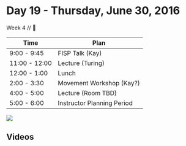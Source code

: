 # Day 19 - Thursday, June 30, 2016 

Week 4 // :blue_heart:

Time       | Plan     |
----------------|-------
9:00 - 9:45  | FISP Talk (Kay)
11:00 - 12:00 | Lecture (Turing)
12:00 - 1:00    | Lunch
2:00 - 3:30   | Movement Workshop (Kay?)
4:00 - 5:00   | Lecture (Room TBD)
5:00 - 6:00     | Instructor Planning Period

![](http://media3.popsugar-assets.com/files/thumbor/3LvgRBstyE8E5Am1TKxg9TAp6cg/fit-in/1024x1024/filters:format_auto-!!-:strip_icc-!!-/2014/09/24/785/n/1922283/fd3850c412f973a7_janet-jackson-rhythm-nation/i/Janet-Jackson-Rhythm-Nation.gif)

## Videos


